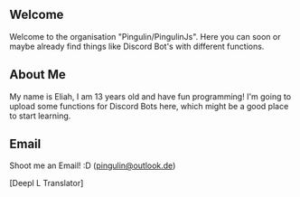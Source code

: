 ## Welcome

Welcome to the organisation "Pingulin/PingulinJs".
Here you can soon or maybe already find things like Discord Bot's with different functions. 

## About Me

My name is Eliah, I am 13 years old and have fun programming! I'm going to upload some functions for Discord Bots here, which might be a good place to start learning. 

## Email

Shoot me an Email! :D 
(pingulin@outlook.de)

[Deepl L Translator]
